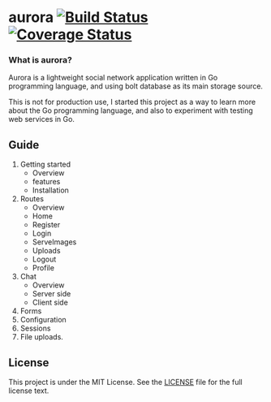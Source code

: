 # aurora [![Build Status](https://drone.io/github.com/gernest/aurora/status.png)](https://drone.io/github.com/gernest/aurora/latest)[![Coverage Status](https://coveralls.io/repos/gernest/aurora/badge.svg?branch=master)](https://coveralls.io/r/gernest/aurora?branch=master)

### What is aurora?
Aurora is a lightweight social network application written in Go programming language,
and using bolt database as its main storage source.

This is not for production use, I started this project as a way to learn more about the Go
programming language, and also to experiment with testing web services in Go.

## Guide
1. Getting started
	- Overview
	- features
	- Installation
2. Routes
	- Overview
	- Home
	- Register
	- Login
	- ServeImages
	- Uploads
	- Logout
	- Profile
3. Chat
	- Overview
	- Server side
	- Client side
4. Forms
5. Configuration
6. Sessions
7. File uploads.


## License

This project is under the MIT License. See the [LICENSE](https://github.com/gernest/aurora/blob/master/LICENCE) file for the full license text.
